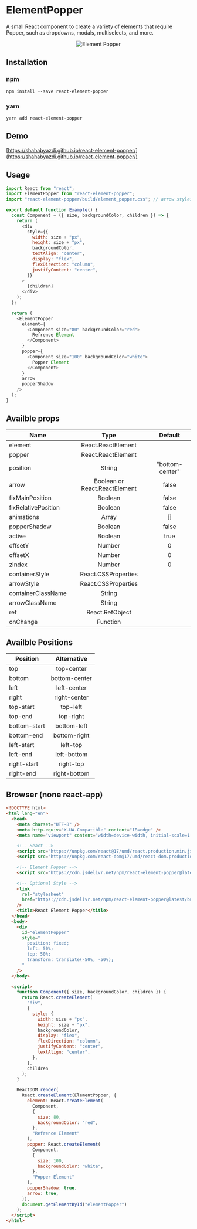 # ElementPopper

A small React component to create a variety of elements that require Popper, such as dropdowns, modals, multiselects, and more.

<div align="center">
  <img src="https://github.com/shahabyazdi/react-element-popper/blob/master/screenshot/screenshot.jpg?raw=true" alt="Element Popper"/>
</div>

## Installation

### npm

```code
npm install --save react-element-popper
```

### yarn

```code
yarn add react-element-popper
```

## Demo

[https://shahabyazdi.github.io/react-element-popper/](https://shahabyazdi.github.io/react-element-popper/)

## Usage

```javascript
import React from "react";
import ElementPopper from "react-element-popper";
import "react-element-popper/build/element_popper.css"; // arrow styles and shadow

export default function Example() {
  const Component = ({ size, backgroundColor, children }) => {
    return (
      <div
        style={{
          width: size + "px",
          height: size + "px",
          backgroundColor,
          textAlign: "center",
          display: "flex",
          flexDirection: "column",
          justifyContent: "center",
        }}
      >
        {children}
      </div>
    );
  };

  return (
    <ElementPopper
      element={
        <Component size="80" backgroundColor="red">
          Refrence Element
        </Component>
      }
      popper={
        <Component size="100" backgroundColor="white">
          Popper Element
        </Component>
      }
      arrow
      popperShadow
    />
  );
}
```

## Availble props

| Name                |             Type              |     Default     |
| ------------------- | :---------------------------: | :-------------: |
| element             |      React.ReactElement       |                 |
| popper              |      React.ReactElement       |                 |
| position            |            String             | "bottom-center" |
| arrow               | Boolean or React.ReactElement |      false      |
| fixMainPosition     |            Boolean            |      false      |
| fixRelativePosition |            Boolean            |      false      |
| animations          |             Array             |       []        |
| popperShadow        |            Boolean            |      false      |
| active              |            Boolean            |      true       |
| offsetY             |            Number             |        0        |
| offsetX             |            Number             |        0        |
| zIndex              |            Number             |        0        |
| containerStyle      |      React.CSSProperties      |                 |
| arrowStyle          |      React.CSSProperties      |                 |
| containerClassName  |            String             |                 |
| arrowClassName      |            String             |                 |
| ref                 |        React.RefObject        |                 |
| onChange            |           Function            |                 |

## Availble Positions

| Position     |  Alternative  |
| ------------ | :-----------: |
| top          |  top-center   |
| bottom       | bottom-center |
| left         |  left-center  |
| right        | right-center  |
| top-start    |   top-left    |
| top-end      |   top-right   |
| bottom-start |  bottom-left  |
| bottom-end   | bottom-right  |
| left-start   |   left-top    |
| left-end     |  left-bottom  |
| right-start  |   right-top   |
| right-end    | right-bottom  |

## Browser (none react-app)

```html
<!DOCTYPE html>
<html lang="en">
  <head>
    <meta charset="UTF-8" />
    <meta http-equiv="X-UA-Compatible" content="IE=edge" />
    <meta name="viewport" content="width=device-width, initial-scale=1.0" />

    <!-- React -->
    <script src="https://unpkg.com/react@17/umd/react.production.min.js"></script>
    <script src="https://unpkg.com/react-dom@17/umd/react-dom.production.min.js"></script>

    <!-- Element Popper -->
    <script src="https://cdn.jsdelivr.net/npm/react-element-popper@latest/build/browser.min.js"></script>

    <!-- Optional Style -->
    <link
      rel="stylesheet"
      href="https://cdn.jsdelivr.net/npm/react-element-popper@latest/build/element_popper.css"
    />
    <title>React Element Popper</title>
  </head>
  <body>
    <div
      id="elementPopper"
      style="
        position: fixed;
        left: 50%;
        top: 50%;
        transform: translate(-50%, -50%);
      "
    />
  </body>

  <script>
    function Component({ size, backgroundColor, children }) {
      return React.createElement(
        "div",
        {
          style: {
            width: size + "px",
            height: size + "px",
            backgroundColor,
            display: "flex",
            flexDirection: "column",
            justifyContent: "center",
            textAlign: "center",
          },
        },
        children
      );
    }

    ReactDOM.render(
      React.createElement(ElementPopper, {
        element: React.createElement(
          Component,
          {
            size: 80,
            backgroundColor: "red",
          },
          "Refrence Element"
        ),
        popper: React.createElement(
          Component,
          {
            size: 100,
            backgroundColor: "white",
          },
          "Popper Element"
        ),
        popperShadow: true,
        arrow: true,
      }),
      document.getElementById("elementPopper")
    );
  </script>
</html>
```
